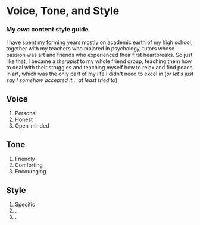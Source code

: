 # Voice, Tone, and Style

### My *own* content style guide 

I have spent my forming years mostly on academic earth of my high school, together with my teachers who majored in psychology, tutors whose passion was art and friends who experienced their first heartbreaks. So just like that, I became a *therapist* to my whole friend group, teaching them how to deal with their struggles and teaching myself how to relax and find peace in art, which was the only part of my life I didn't need to excel in (*or let's just say I somehow accepted it... at least tried to*)  

## Voice

1. Personal
2. Honest
3. Open-minded
   
## Tone

1. Friendly
2. Comforting
3. Encouraging
   
## Style

1. Specific
2. .
3. .
